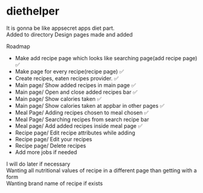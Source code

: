 # diethelper
  
It is gonna be like appsecret apps diet part.  
Added to directory
Design pages made and added


Roadmap

- Make add recipe page which looks like searching page(add recipe page)  ✅  
- Make page for every recipe(recipe page)  ✅  
- Create recipes, eaten recipes provider.  ✅  
- Main page/ Show added recipes in main page  ✅  
- Main page/ Open and close added recipes bar  ✅  
- Main page/ Show calories taken  ✅  
- Main page/ Show calories taken at appbar in other pages  ✅  
- Meal Page/ Adding recipes chosen to meal chosen  ✅  
- Meal Page/ Searching recipes from search recipe bar  
- Meal page/ Add added recipes inside meal page  ✅  
- Recipe page/ Edit recipe attributes while adding  
- Recipe page/ Edit your recipes  
- Recipe page/ Delete recipes  
- Add more jobs if needed  


I will do later if necessary  
Wanting all nutritional values of recipe in a different page than getting with a form  
Wanting brand name of recipe if exists  
